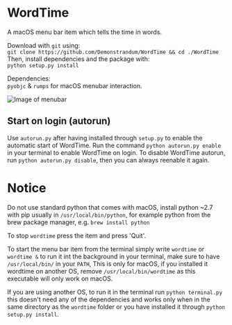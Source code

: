 # WordTime
A macOS menu bar item which tells the time in words.

Download with `git` using:
<br />`git clone https://github.com/Demonstrandum/WordTime && cd ./WordTime`
<br />Then, install dependencies and the package with:
<br />`python setup.py install`

Dependencies:
<br />`pyobjc` & `rumps`
for macOS menubar interaction.

![Image of menubar](https://cloud.githubusercontent.com/assets/26842759/24832420/dd17b148-1ca7-11e7-84c0-f1acb231665a.png)

## Start on login (autorun)
Use `autorun.py` after having installed through  `setup.py` to enable the automatic start of WordTime. Run the command `python autorun.py enable` in your terminal to enable WordTime on login. To disable WordTime autorun, run `python autorun.py disable`, then you can always reenable it again.

# Notice
Do not use standard python that comes with macOS, install python ~2.7 with pip usually in `/usr/local/bin/python`, for example python from the brew package manager, e.g. `brew install python`

To stop `wordtime` press the item and press 'Quit'.

To start the menu bar item from the terminal simply write `wordtime` or `wordtime &` to run it int the background in your terminal, make sure to have `/usr/local/bin/` in your `PATH`, This is only for macOS, if you installed it wordtime on another OS, remove `/usr/local/bin/wordtime` as this executable will only work on macOS.

If you are using another OS, to run it in the terminal run `python terminal.py` this doesn't need any of the dependencies and works only when in the same directory as the `wordtime` folder or you have installed it through `python setup.py install`.
